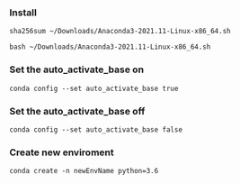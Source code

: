 
### Install

```console
sha256sum ~/Downloads/Anaconda3-2021.11-Linux-x86_64.sh
```
```console
bash ~/Downloads/Anaconda3-2021.11-Linux-x86_64.sh
```

### Set the auto_activate_base on

```console
conda config --set auto_activate_base true
```

### Set the auto_activate_base off
```console
conda config --set auto_activate_base false
```


### Create new enviroment

```console
conda create -n newEnvName python=3.6
```
